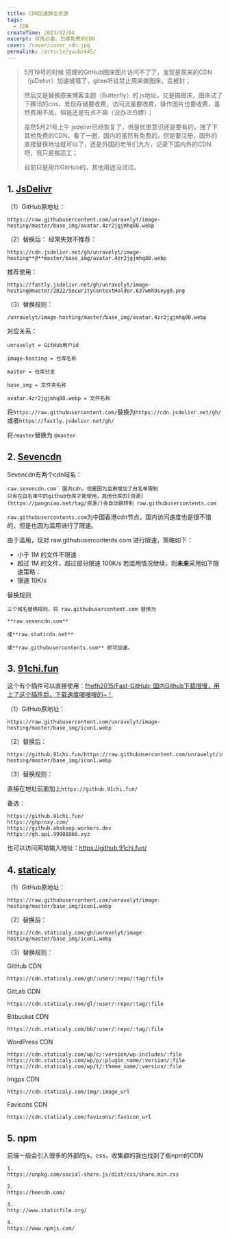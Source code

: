 ```yaml
---
title: CDN加速静态资源
tags:
  - CDN
createTime: 2023/02/04
excerpt: 穷鬼必备，白嫖免费的CDN
cover: /cover/cover_cdn.jpg
permalink: /article/yuubz445/
---
```



> 5月19号的时候 搭建的GitHub图床图片访问不了了，发现是原来的CDN（jsDelivr）加速被墙了，gitee听说禁止用来做图床，会被封； 
> 
> 然后又是替换原来博客主题（Butterfly）的 js地址，又是搞图床，图床试了下腾讯的cos，发现存储要收费，访问流量要收费，操作图片也要收费，虽然费用不高，但是还是有点不爽（没办法白嫖）；
> 
> 虽然5月21号上午 jsdelivr已经恢复了，但是忧患意识还是要有的，搜了下其他免费的CDN，看了一圈，国内的虽然有免费的，但是要注册，国外的直接替换地址就可以了，还是外国的老爷们大方，记录下国内外的CDN吧，我只是搬运工；
>
> 目前只是用作GitHub的，其他用途没试过。

## 1. [JsDelivr](https://www.jsdelivr.com)

（1）GitHub原地址：
```
https://raw.githubusercontent.com/unravelyt/image-hosting/master/base_img/avatar.4zr2jgjmhq80.webp

```

（2）替换后：
经常失效不推荐：
```
https://cdn.jsdelivr.net/gh/unravelyt/image-hosting**@**master/base_img/avatar.4zr2jgjmhq80.webp
```

推荐使用：
```
https://fastly.jsdelivr.net/gh/unravelyt/image-hosting@master/2022/SecurityContextHolder.637wmh9seyg0.png
```


（3）替换规则：

`/unravelyt/image-hosting/master/base_img/avatar.4zr2jgjmhq80.webp`

对应关系：

```
unravelyt = GitHub用户id

image-hosting = 仓库名称

master = 仓库分支

base_img = 文件夹名称

avatar.4zr2jgjmhq80.webp = 文件名称
```

将`https://raw.githubusercontent.com/`替换为`https://cdn.jsdelivr.net/gh/` 或者`https://fastly.jsdelivr.net/gh/`

将`/master`替换为 `@master`

## 2. [Sevencdn](https://pangniao.net/tag/Sevencdn/)

Sevencdn有两个cdn域名：

```plain
raw.sevencdn.com` 国内cdn，但是因为滥用增加了白名单限制
只有在白名单中的github仓库才能使用，其他仓库的[资源](https://pangniao.net/tag/资源/)会自动跳转到 raw.githubusercontents.com
```

`raw.githubusercontents.com`为中国香港cdn节点，国内访问速度也是很不错的，但是也因为滥用进行了限速。


由于滥用，现对 raw.githubusercontents.com 进行限速，策略如下：

- 小于 1M 的文件不限速
- 超过 1M 的文件，超过部分限速 100K/s
  若滥用情况继续，则**未来**采用如下限速策略：
- 限速 10K/s

替换规则

```
三个域名替换规则，将 raw.githubusercontent.com 替换为

**raw.sevencdn.com**

或**raw.staticdn.net**

或**raw.githubusercontents.com** 即可加速。
```



## 3. [91chi.fun](https://github.91chi.fun/)

这个有个插件可以直接使用：[fhefh2015/Fast-GitHub: 国内Github下载很慢，用上了这个插件后，下载速度嗖嗖嗖的~！](https://github.com/fhefh2015/Fast-GitHub)



（1）GitHub原地址：

```
https://raw.githubusercontent.com/unravelyt/image-hosting/master/base_img/icon1.webp
```



（2）替换后：

```
https://github.91chi.fun/https://raw.githubusercontent.com/unravelyt/image-hosting/master/base_img/icon1.webp
```

（3）替换规则：

直接在地址前面加上`https://github.91chi.fun/`


备选：

```plain
https://github.91chi.fun/
https://ghproxy.com/
https://github.abskoop.workers.dev
https://gh.api.99988866.xyz
```

也可以访问网站输入地址：https://github.91chi.fun/

## 4. [staticaly](https://www.staticaly.com/)

（1）GitHub原地址：

```text
https://raw.githubusercontent.com/unravelyt/image-hosting/master/base_img/icon1.webp
```

（2）替换后：

```text
https://cdn.staticaly.com/gh/unravelyt/image-hosting/master/base_img/icon1.webp
```

（3）替换规则：

GitHub CDN

```plain
https://cdn.staticaly.com/gh/:user/:repo/:tag/:file
```

GitLab CDN

```plain
https://cdn.staticaly.com/gl/:user/:repo/:tag/:file
```

Bitbucket CDN

```plain
https://cdn.staticaly.com/bb/:user/:repo/:tag/:file
```


WordPress CDN

```plain
https://cdn.staticaly.com/wp/c/:version/wp-includes/:file  
https://cdn.staticaly.com/wp/p/:plugin_name/:version/:file  
https://cdn.staticaly.com/wp/t/:theme_name/:version/:file
```



Imgpx CDN

```plain
https://cdn.staticaly.com/img/:image_url
```



Favicons CDN

```plain
https://cdn.staticaly.com/favicons/:favicon_url
```

## 5. npm

前端一般会引入很多的外部的js，css，收集癖的我也找到了些npm的CDN

```plain
1.
https://unpkg.com/social-share.js/dist/css/share.min.css

2.
https://beecdn.com/

3.
http://www.staticfile.org/

4.
https://www.npmjs.com/
```
